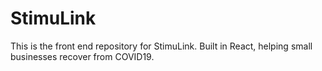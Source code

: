 # StimuLink

This is the front end repository for StimuLink. Built in React, helping small businesses recover from COVID19.

